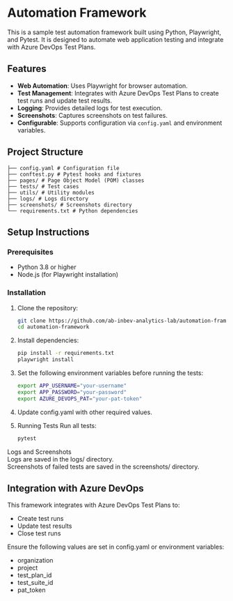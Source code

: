 # Automation Framework

This is a sample test automation framework built using Python, Playwright, and Pytest. It is designed to automate web application testing and integrate with Azure DevOps Test Plans.

## Features

- **Web Automation**: Uses Playwright for browser automation.
- **Test Management**: Integrates with Azure DevOps Test Plans to create test runs and update test results.
- **Logging**: Provides detailed logs for test execution.
- **Screenshots**: Captures screenshots on test failures.
- **Configurable**: Supports configuration via `config.yaml` and environment variables.

## Project Structure
```
├── config.yaml # Configuration file
├── conftest.py # Pytest hooks and fixtures
├── pages/ # Page Object Model (POM) classes
├── tests/ # Test cases
├── utils/ # Utility modules
├── logs/ # Logs directory
├── screenshots/ # Screenshots directory
└── requirements.txt # Python dependencies
```

## Setup Instructions

### Prerequisites

- Python 3.8 or higher
- Node.js (for Playwright installation)

### Installation

1. Clone the repository:
   ```bash
   git clone https://github.com/ab-inbev-analytics-lab/automation-framework-playwright
   cd automation-framework
   ```
2. Install dependencies:
   ```bash
   pip install -r requirements.txt
   playwright install
   ```

3. Set the following environment variables before running the tests:

   ```bash
   export APP_USERNAME="your-username"
   export APP_PASSWORD="your-password"
   export AZURE_DEVOPS_PAT="your-pat-token"
   ```
4. Update config.yaml with other required values.
5. Running Tests
   Run all tests:

   ```bash
   pytest
   ```

Logs and Screenshots  
Logs are saved in the logs/ directory.  
Screenshots of failed tests are saved in the screenshots/ directory.  

## Integration with Azure DevOps
This framework integrates with Azure DevOps Test Plans to:

- Create test runs
- Update test results
- Close test runs

Ensure the following values are set in config.yaml or environment variables:

- organization
- project
- test_plan_id
- test_suite_id
- pat_token